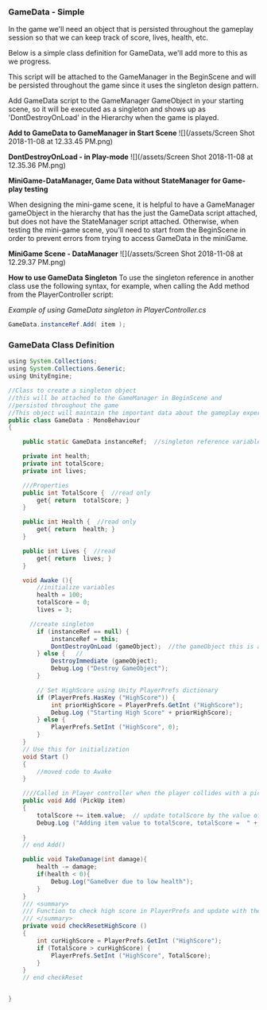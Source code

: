 ### GameData - Simple

In the game we'll need an object that is persisted throughout the gameplay session so that we can keep track of score, lives, health, etc.

Below is a simple class definition for GameData, we'll add more to this as we progress.

This script will be attached to the GameManager in the BeginScene and will be persisted throughout the game since it uses the singleton design pattern.

Add GameData script to the GameManager GameObject in your starting scene, so it will be executed as a singleton and shows up as 'DontDestroyOnLoad' in the Hierarchy when the game is played.

**Add to GameData to GameManager in Start Scene**
![](/assets/Screen Shot 2018-11-08 at 12.33.45 PM.png)

**DontDestroyOnLoad - in Play-mode**
![](/assets/Screen Shot 2018-11-08 at 12.35.36 PM.png)

**MiniGame-DataManager, Game Data without StateManager for Game-play testing**

When designing the mini-game scene, it is helpful to have a GameManager gameObject in the hierarchy that has the just the GameData script attached, but does not have the StateManager script attached. Otherwise, when testing the mini-game scene, you'll need to start from the BeginScene in order to prevent errors from trying to access GameData in the miniGame.

**MiniGame Scene - DataManager**
![](/assets/Screen Shot 2018-11-08 at 12.29.37 PM.png)

**How to use GameData Singleton**
To use the singleton reference in another class use the following syntax, for example, when calling the Add method from the PlayerController script:

_Example of using GameData singleton in PlayerController.cs_
```java
GameData.instanceRef.Add( item );
```


### GameData Class Definition

```java
using System.Collections;
using System.Collections.Generic;
using UnityEngine;

//Class to create a singleton object
//this will be attached to the GameManager in BeginScene and
//persisted throughout the game
//This object will maintain the important data about the gameplay experience
public class GameData : MonoBehaviour
{

    public static GameData instanceRef;  //singleton reference variable

    private int health;
    private int totalScore;
    private int lives;

    ///Properties
    public int TotalScore {  //read only
        get{ return  totalScore; }
    }

    public int Health {  //read only
        get{ return  health; }
    }

    public int Lives {  //read 
        get{ return  lives; }
    }

    void Awake (){
        //initialize variables
        health = 100;
        totalScore = 0;
        lives = 3;  

      //create singleton
        if (instanceRef == null) {
            instanceRef = this;
            DontDestroyOnLoad (gameObject);  //the gameObject this is attached to 
        } else {   //
            DestroyImmediate (gameObject);   
            Debug.Log ("Destroy GameObject");
        }

        // Set HighScore using Unity PlayerPrefs dictionary
        if (PlayerPrefs.HasKey ("HighScore")) {
            int priorHighScore = PlayerPrefs.GetInt ("HighScore");
            Debug.Log ("Starting High Score" + priorHighScore);
        } else {
            PlayerPrefs.SetInt ("HighScore", 0);
        }
    }
    // Use this for initialization
    void Start ()
    {
        //moved code to Awake
    }

    ////Called in Player controller when the player collides with a pickup    
    public void Add (PickUp item)
    {
        totalScore += item.value;  // update totalScore by the value of this current item
        Debug.Log ("Adding item value to totalScore, totalScore =  " + totalScore);
   
    }
    // end Add()

    public void TakeDamage(int damage){
        health -= damage;
        if(health < 0){
            Debug.Log("GameOver due to low health");
        }
    }
    /// <summary>
    /// Function to check high score in PlayerPrefs and update with the current high score if necessary
    /// </summary>
    private void checkResetHighScore ()
    {
        int curHighScore = PlayerPrefs.GetInt ("HighScore");
        if (TotalScore > curHighScore) {
            PlayerPrefs.SetInt ("HighScore", TotalScore);
        }
    }
    // end checkReset


}
```



